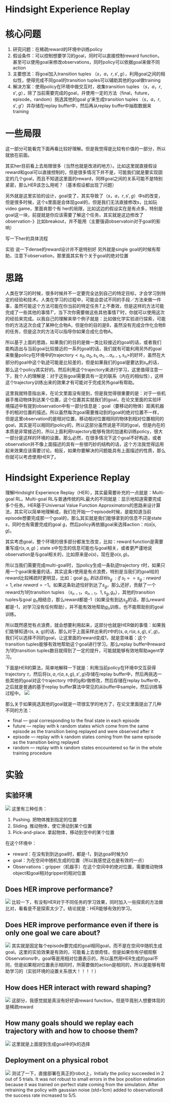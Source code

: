 # Hindsight Experience Replay

# 核心问题
1. 研究问题：在稀疏reward的环境中训练policy
2. 假设条件：可以控制想要学习的goal，同时可以直接控制reward function，甚至可以使用goal来修改observations，同时policy可以依据goal来做不同action
3. 主要想法：将goal加入transition tuples $（s，a，r, s', g）$，利用goal之间的相似性，使得完成不同goal的transition tuples可以辅助其他的goal做training
4. 解决方案：使用policy在环境中做交互时，收集transition tuples $（s，a，r, s', g）$，除了当前需要完成的goal，并使用一定的方法（final，future，episode，random）挑选其他的goal $g‘$来生成transition tuples $（s，a，r, s', g'）$并存储在replay buffer中，然后再从replay buffer中抽取数据来training

# 一些局限
这一部分可能看完下面再看比较好理解。但是我觉得是比较有价值的一部分，所以就放在前面。

其实her目前看上去局限很多（当然也就是改进的地方）。比如这里就直接假设reward和goal可以直接控制的，但是很多情况下并不是，可能我们就是要实现固定的几个goal，而且不知道这里面的reward，同样goal之间的关系可能不是特别紧密，那么HER该怎么用呢？（基本假设都出现了问题）

另外就是这里实验的设计，goal变了，其实导致了$（s，a，r, s', g）$中s的改变，但是很多时候，这个s里面是会体现goal的，但是我们无法直接修改s，比如玩video game，里面肯那个有
her的局限，比如这边的假设实在是有点多，特别是goal这一块，前提就是你应该需要了解这个任务，其实就是这边修改了observation-》比如breakout，并不能用（主要强调observatoin对于goal的影响）

写一下her的具体流程

实验
说一下dense的reward设计并不是特别好
另外就是single goal的时候有帮助，注意下observation，那里面其实有个关于goal的绝对位置




# 思路
人类在学习的时候，很多时候并不一定要完全达到自己的特定目标，才会学习到特定的经验和技术。人类在学习的过程中，可能会尝试不同的手段／方法来做一件事，虽然可能这个方法可能在你当前的特定任务$T$上不奏效，但是这样的方法可能完成了一些其他的事情$T'$，当下次你需要做这些其他事情$T‘$时，你就可以使用这次的经验来完成。以我自己的理解来举个例子就是：比如做化学实验进行探索，可能你的方法这次合成了某种化合物A，但是你的目的是B，虽然没有完成合作化合物B的任务，但是这次的方法可以指导你如果合成化合物A。

所以基于上面的思路，如果我们的目的是做一类比较接近的goal的话，或者我们能构造出与当前goal比较接近的一系列goal的话，我们就有可能利用另外的goal来衡量policy在环境中的trajectory$<s_0, a_0, s_1, a_1, ...a_{n-1}, s_n>$的好坏，虽然在大部分的goal中这个轨迹可能是比较差的，但是如果我们的goal是要达到$s_n$的话，那么这个policy其实好的。然后利用这个trajectory来进行学习，这里值得注意一下，我个人的理解是：对于这些goal需要具有一定的联系（内在的相似性），这样这个trajectory训练出来的效果才有可能对于完成另外goal有帮助。

这里我就特意指出来，在论文里面没有提到，但是我觉得很重要的是：对于一些机器手推动物体到达某个位置，这个位置其实就我们的goal，在论文里面的实验环境描述中有提到observation中有一部分信息是：goal（要移动的物体）距离机器手的相对位置的描述。所以虽然每次goal需要推动到的goal的绝对位置不一样，但是这里observation的是相对位置，移动相对位置相同的物体到相对位置相同的goal，其实是可以相同的policy的，所以这部分虽然说是不同的goal，但是内在的本质是非常接近的，所以上面利用trajectory能够有效的加速和训练policy，很大一部分是这样的环境的设置。那么必然，在很多情况下这个goal不好构造，或者observation并不像上面描述的具有一些很巧妙的结构的话，这个方法我觉得运用起来效果应该需要讨论。相反，如果你要解决的问题能具有上面描述的性质，那么你就可以考虑使用HER了。


# Hindsight Experience Replay
理解Hindsight Experience Replay（HER），其实最需要补充的一点就是：Multi-goal RL。Multi-goal RL与普通传统的RL最大的不同就是：显示地知道需要完成多个任务。HER基于Universal Value Function Approximators的思路来设计算法，其实可以简单地理解成，我们在开始一个episode时候，是能知道当前episode想要完成那一个goal的，那么其实就是我们能够拿到的信息不只是state $s$，同时也有需要完成的goal $g$，然后policy再依据goal来选择action：$\pi(a|s, g)$。

其实考虑goal，整个环境的很多部分都发生改变，比如：reward function是需要重写成$r(s, a, g)$；state $s$中包含的信息可能也与goal相关，或者更严谨地说observation是与goal相关的，比如原来是$o(s)$，现在是$o(s, g)$。

所以当我们需要完成multi-goal时，当policy生成一条轨迹trajectory $\tau$时，如果只用一个goal来衡量的话，其实这条$\tau$使用是有点浪费，特别是当我们的goal给的reward比较稀疏时更明显，比如：goal $g_n\ 到达目标s_g\ : if\ s_t == s_g: reward = 1, else\ reward = -1$。如果这条轨迹恰好到达了$s_g$，那么还好，贡献了一个reward为1的transition tuples $（s_{n-1}，a_{n-1}，1, s_g, g_n）$，其他的transition tuples与goal $g_n$相结合，那么reward都是-1（如果没有到达$s_g$的话，那么reward都是-1，对学习没有任何帮助），并不能有效地帮助$g_n$训练，也不能帮助别的goal训练。

所以既然感觉有点浪费，就会想要利用起来，这部分也就是HER做的事情：如果我们能够知道r(s, a, g)的话，那么对于上面采样出来的$\tau$中的$(s, a, r(a, s, g), s', g)$，我们可以选择不同的goal，让这里面的reward变成1，就是意味着：这个transition tuples能够有效地帮助这个goal进行学习。那么replay buffer中reward为1的transition tuples数目就得到了一定的提升，可能就能够有效地帮助agent学习。

下面是HER的算法，简单地解释一下就是：利用当前policy在环境中交互获得trajectory $\tau$，然后将$(s, a, r(a, s, g), s', g)$存储在replay buffer中，然后再挑选一些其他的goal对这个trajectory $\tau$中的g和r做修改，然后存储在replay buffer中，之后就是普通的基于replay buffer算法中常见的从buffer中sample，然后训练等过程中。
![](https://raw.githubusercontent.com/wwxFromTju/RL-paper/master/Hindsight%20Experience%20Replay/media/1.png)

那么关于如果挑选其他的goal就是一项很玄学的地方了，在论文里面提出了几种不同的方法：
* final — goal corresponding to the final state in each episode
* future — replay with k random states which come from the same episode as the transition being replayed and were observed after it
* episode — replay with k random states coming from the same episode as the transition being replayed
* random — replay with k random states encountered so far in the whole training procedure


# 实验
## 实验环境
![](https://raw.githubusercontent.com/wwxFromTju/RL-paper/master/Hindsight%20Experience%20Replay/media/2.png)
这里有三种任务：

1. Pushing. 把物体推到指定的位置2. Sliding. 推动物体，使它滑动到某个位置3. Pick-and-place. 拿起物体，移动到空中的某个位置

在这个环境中：
* reward：在没有到到达goal时，都是-1，到达goal时候为0
* goal：为在空间中随机生成的位置（所以我感觉这也是有效的一点）
* Observations：gripper（机器手）在这个空间中的绝对位置，需要推动物体object和goal相对gripper的相对位置

## Does HER improve performance?
![](https://raw.githubusercontent.com/wwxFromTju/RL-paper/master/Hindsight%20Experience%20Replay/media/3.png)
比较一下，有没有HER对于不同任务的学习效果，同时加入一些探索的方法做比对，看看是不是探索太少了。结论就是：HER能够有效的学习。

## Does HER improve performance even if there is only one goal we care about?
![](https://raw.githubusercontent.com/wwxFromTju/RL-paper/master/Hindsight%20Experience%20Replay/media/4.png)
其实就是固定每个episode要完成的goal相同goal，而不是在空间中随机生成goal。这里的实验效果是有效的，可能看上去很奇怪，但是如果你有仔细观察Observations中，goal等是用相对位置表示的，所以虽然用HER生成的goal不同，但是如果相对位置表示相同时，所需要做的action是相同的，所以是能够有帮助学习的（实验环境的设置关系很大！！！！）

## How does HER interact with reward shaping?
![](https://raw.githubusercontent.com/wwxFromTju/RL-paper/master/Hindsight%20Experience%20Replay/media/5.png)
这部分，我感觉就是真没有好好调reward function，但是毕竟别人想要体现的是稀疏reward

## How many goals should we replay each trajectory with and how to choose them?
![](https://raw.githubusercontent.com/wwxFromTju/RL-paper/master/Hindsight%20Experience%20Replay/media/6.png)
这里就是上面提到生成goal中的k的选择

## Deployment on a physical robot
![](https://raw.githubusercontent.com/wwxFromTju/RL-paper/master/Hindsight%20Experience%20Replay/media/7.png)
测试了一下，直接部署在真正的robot上，Initially the policy succeeded in 2 out of 5 trials. It was not robust to small errors in the box position estimation because it was trained on perfect state coming from the simulation. After retraining the policy with gaussian noise (std=1cm) added to observations8 the success rate increased to 5/5. 

